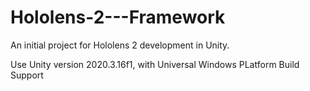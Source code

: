 # Hololens-2---Framework
An initial project for Hololens 2 development in Unity.

Use Unity version 2020.3.16f1, with Universal Windows PLatform Build Support
